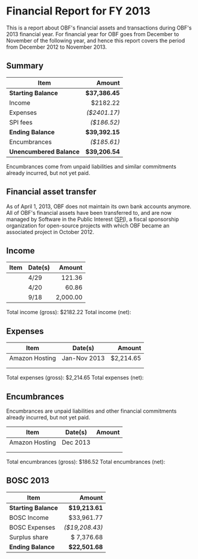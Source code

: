# Financial Report for FY 2013

This is a report about OBF's financial assets and transactions during OBF's 2013 financial year. For financial year for OBF goes from December to November of the following year, and hence this report covers the period from December 2012 to November 2013.

## Summary

| Item                   | Amount         |
|------------------------|---------------:|
| **Starting Balance**   | **$37,386.45** |
| Income                 |   $2182.22   |
| Expenses               | _($2401.17)_ |
| SPI fees               | _($186.52)_ |
| **Ending Balance**     | **$39,392.15** |
| Encumbrances           | _($185.61)_ |
|**Unencumbered Balance**| **$39,206.54** |

Encumbrances come from unpaid liabilities and similar commitments already incurred, but not yet paid.

## Financial asset transfer

As of April 1, 2013, OBF does not maintain its own bank accounts anymore. All of OBF's financial assets have been transferred to, and are now managed by Software in the Public Interest ([SPI]), a fiscal sponsorship organization for open-source projects with which OBF became an associated project in October 2012.

## Income

| Item   | Date(s)  | Amount  |
|--------|----------|--------:|
|        |  4/29 |  121.36 | 
|        |  4/20 |  60.86 | 
|        |  9/18 |  2,000.00 | 

Total income (gross): $2182.22
Total income (net):

## Expenses

| Item   | Date(s)  | Amount  |
|--------|----------|--------:|
| Amazon Hosting        | Jan-Nov 2013  | $2,214.65  |
|        |   |   |
|        |   |   |

Total expenses (gross):  $2,214.65
Total expenses (net):

## Encumbrances

Encumbrances are unpaid liabilities and other financial commitments already incurred, but not yet paid.

| Item   | Date(s)  | Amount  |
|--------|----------|--------:|
| Amazon Hosting        | Dec 2013  |   | 186.52
|        |   |   |
|        |   |   |

Total encumbrances (gross):  $186.52
Total encumbrances (net):

## BOSC 2013

| Item                 | Amount         |
|----------------------|---------------:|
| **Starting Balance** | **$19,213.61** |
| BOSC Income          |   $33,961.77  |
| BOSC Expenses        | _($19,208.43)_ |
| Surplus share        |   $ 7,376.68  |
| **Ending Balance**   | **$22,501.68** |

[SPI]: http://spi-inc.org

